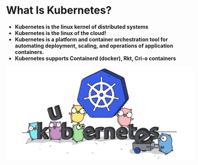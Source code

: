 # What Is Kubernetes?



* **Kubernetes is the linux kernel of distributed systems**
* **Kubernetes is the linux of the cloud!**
* **Kubernetes is a platform and container orchestration tool for automating deployment, scaling, and operations of application containers.**
* **Kubernetes supports Containerd \(docker\), Rkt, Cri-o containers**

![](.gitbook/assets/kubernetes_gopher.png)

